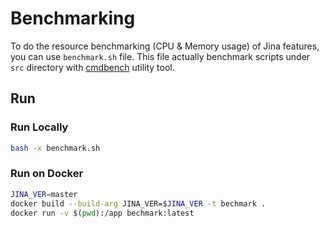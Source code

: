 # Benchmarking

To do the resource benchmarking (CPU & Memory usage) of Jina features, you can use `benchmark.sh` file. This file actually benchmark scripts under `src` directory with [cmdbench](https://github.com/manzik/cmdbench) utility tool.

## Run

### Run Locally

```bash
bash -x benchmark.sh
```

### Run on Docker

```bash
JINA_VER=master
docker build --build-arg JINA_VER=$JINA_VER -t bechmark .
docker run -v $(pwd):/app bechmark:latest
```
